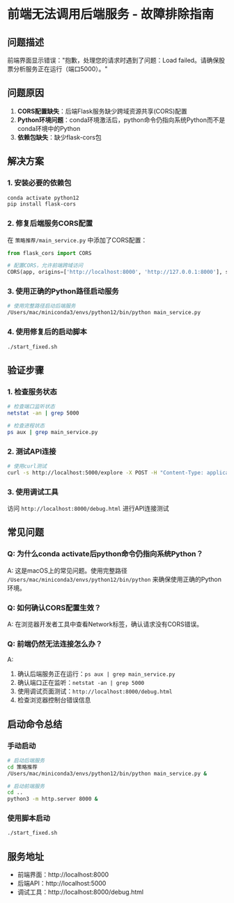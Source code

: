 # 前端无法调用后端服务 - 故障排除指南

## 问题描述
前端界面显示错误："抱歉，处理您的请求时遇到了问题：Load failed。请确保股票分析服务正在运行（端口5000）。"

## 问题原因
1. **CORS配置缺失**：后端Flask服务缺少跨域资源共享(CORS)配置
2. **Python环境问题**：conda环境激活后，python命令仍指向系统Python而不是conda环境中的Python
3. **依赖包缺失**：缺少flask-cors包

## 解决方案

### 1. 安装必要的依赖包
```bash
conda activate python12
pip install flask-cors
```

### 2. 修复后端服务CORS配置
在 `策略推荐/main_service.py` 中添加了CORS配置：
```python
from flask_cors import CORS

# 配置CORS，允许前端跨域访问
CORS(app, origins=['http://localhost:8000', 'http://127.0.0.1:8000'], supports_credentials=True)
```

### 3. 使用正确的Python路径启动服务
```bash
# 使用完整路径启动后端服务
/Users/mac/miniconda3/envs/python12/bin/python main_service.py
```

### 4. 使用修复后的启动脚本
```bash
./start_fixed.sh
```

## 验证步骤

### 1. 检查服务状态
```bash
# 检查端口监听状态
netstat -an | grep 5000

# 检查进程状态
ps aux | grep main_service.py
```

### 2. 测试API连接
```bash
# 使用curl测试
curl -s http://localhost:5000/explore -X POST -H "Content-Type: application/json" -d '{"input":"测试"}'
```

### 3. 使用调试工具
访问 `http://localhost:8000/debug.html` 进行API连接测试

## 常见问题

### Q: 为什么conda activate后python命令仍指向系统Python？
A: 这是macOS上的常见问题。使用完整路径 `/Users/mac/miniconda3/envs/python12/bin/python` 来确保使用正确的Python环境。

### Q: 如何确认CORS配置生效？
A: 在浏览器开发者工具中查看Network标签，确认请求没有CORS错误。

### Q: 前端仍然无法连接怎么办？
A: 
1. 确认后端服务正在运行：`ps aux | grep main_service.py`
2. 确认端口正在监听：`netstat -an | grep 5000`
3. 使用调试页面测试：`http://localhost:8000/debug.html`
4. 检查浏览器控制台错误信息

## 启动命令总结

### 手动启动
```bash
# 启动后端服务
cd 策略推荐
/Users/mac/miniconda3/envs/python12/bin/python main_service.py &

# 启动前端服务
cd ..
python3 -m http.server 8000 &
```

### 使用脚本启动
```bash
./start_fixed.sh
```

## 服务地址
- 前端界面：http://localhost:8000
- 后端API：http://localhost:5000
- 调试工具：http://localhost:8000/debug.html

